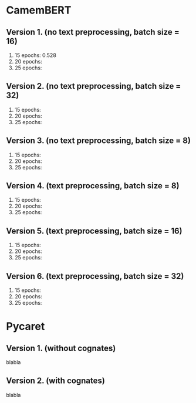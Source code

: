 # CamemBERT

## Version 1. (no text preprocessing, batch size = 16)

1. 15 epochs: 0.528
2. 20 epochs:
3. 25 epochs:

## Version 2. (no text preprocessing, batch size = 32)

1. 15 epochs:
2. 20 epochs:
3. 25 epochs:

## Version 3. (no text preprocessing, batch size = 8)

1. 15 epochs:
2. 20 epochs:
3. 25 epochs:

## Version 4. (text preprocessing, batch size = 8)

1. 15 epochs:
2. 20 epochs:
3. 25 epochs:

## Version 5. (text preprocessing, batch size = 16)

1. 15 epochs:
2. 20 epochs:
3. 25 epochs:

## Version 6. (text preprocessing, batch size = 32)

1. 15 epochs:
2. 20 epochs:
3. 25 epochs:

# Pycaret

## Version 1. (without cognates)

blabla

## Version 2. (with cognates)

blabla
